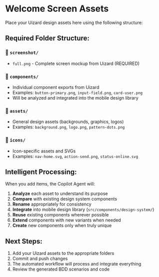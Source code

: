 # Welcome Screen Assets

Place your Uizard design assets here using the following structure:

## Required Folder Structure:

### 📸 `screenshot/`

- `full.png` - Complete screen mockup from Uizard (REQUIRED)

### 🧩 `components/`

- Individual component exports from Uizard
- Examples: `button-primary.png`, `input-field.png`, `card-user.png`
- Will be analyzed and integrated into the mobile design library

### 🎨 `assets/`

- General design assets (backgrounds, graphics, logos)
- Examples: `background.png`, `logo.png`, `pattern-dots.png`

### 🔗 `icons/`

- Icon-specific assets and SVGs
- Examples: `nav-home.svg`, `action-send.png`, `status-online.svg`

## Intelligent Processing:

When you add items, the Copilot Agent will:

1. **Analyze** each asset to understand its purpose
2. **Compare** with existing design system components
3. **Rename** appropriately for consistency
4. **Integrate** into mobile design library (`src/components/design-system/`)
5. **Reuse** existing components wherever possible
6. **Extend** components with new variants when needed
7. **Create** new components only when truly unique

## Next Steps:

1. Add your Uizard assets to the appropriate folders
2. Commit and push changes
3. The automated workflow will process and integrate everything
4. Review the generated BDD scenarios and code
